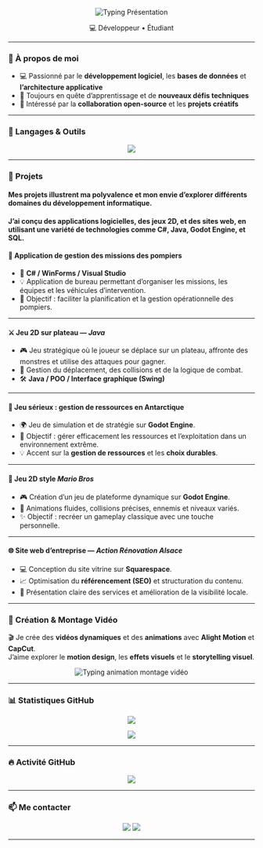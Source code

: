 <p align="center">
  <img src="https://readme-typing-svg.demolab.com?font=Fira+Code&weight=600&size=24&pause=1000&center=true&vCenter=true&width=700&lines=Bonjour,+je+suis+Halil;D%C3%A9veloppeur+informatique" alt="Typing Présentation" />
</p>

<p align="center">
💻 Développeur • Étudiant
</p>

---

### 🧠 À propos de moi

- 💻 Passionné par le **développement logiciel**, les **bases de données** et **l’architecture applicative**  
- 🚀 Toujours en quête d’apprentissage et de **nouveaux défis techniques**  
- 🤝 Intéressé par la **collaboration open-source** et les **projets créatifs**

---

### 🧩 Langages & Outils

<p align="center">
  <img src="https://skillicons.dev/icons?i=cs,python,php,java,html,css,js,mysql,sqlite,git,vscode,visualstudio,godot,linux" />
</p>

---

### 🚀 Projets

#### Mes projets illustrent ma polyvalence et mon envie d’explorer différents domaines du développement informatique.
#### J’ai conçu des applications logicielles, des jeux 2D, et des sites web, en utilisant une variété de technologies comme C#, Java, Godot Engine, et SQL.


#### 🧯 Application de gestion des missions des pompiers
- 🧰 **C# / WinForms / Visual Studio**
- 💡 Application de bureau permettant d’organiser les missions, les équipes et les véhicules d’intervention.  
- 🎯 Objectif : faciliter la planification et la gestion opérationnelle des pompiers.

---

#### ⚔️ Jeu 2D sur plateau — *Java*
- 🎮 Jeu stratégique où le joueur se déplace sur un plateau, affronte des monstres et utilise des attaques pour gagner.  
- 🧠 Gestion du déplacement, des collisions et de la logique de combat.  
- 🛠️ **Java / POO / Interface graphique (Swing)**

---

#### 🧊 Jeu sérieux : gestion de ressources en Antarctique
- 🌍 Jeu de simulation et de stratégie sur **Godot Engine**.  
- 🔧 Objectif : gérer efficacement les ressources et l’exploitation dans un environnement extrême.  
- 💡 Accent sur la **gestion de ressources** et les **choix durables**.

---

#### 🍄 Jeu 2D style *Mario Bros*
- 🎮 Création d’un jeu de plateforme dynamique sur **Godot Engine**.  
- 🏃 Animations fluides, collisions précises, ennemis et niveaux variés.  
- ✨ Objectif : recréer un gameplay classique avec une touche personnelle.

---

#### 🌐 Site web d’entreprise — *Action Rénovation Alsace*
- 💻 Conception du site vitrine sur **Squarespace**.  
- 📈 Optimisation du **référencement (SEO)** et structuration du contenu.  
- 🧱 Présentation claire des services et amélioration de la visibilité locale.

---

### 🎥 Création & Montage Vidéo

🎬 Je crée des **vidéos dynamiques** et des **animations** avec **Alight Motion** et **CapCut**.  
J’aime explorer le **motion design**, les **effets visuels** et le **storytelling visuel**.

<p align="center">
  <img src="https://readme-typing-svg.demolab.com?font=Fira+Code&weight=600&size=20&pause=1000&center=true&vCenter=true&width=700&lines=%F0%9F%8E%AC+Cr%C3%A9ation+de+vid%C3%A9os+dynamiques;%E2%9C%A8+Effets+visuels+et+motion+design;%F0%9F%8E%A8+%C3%89dition+cr%C3%A9ative+sur+Alight+Motion+et+CapCut" alt="Typing animation montage vidéo" />
</p>

---

### 📊 Statistiques GitHub

<p align="center">
  <img src="https://github-readme-stats.vercel.app/api?username=Miterra&show_icons=true&theme=tokyonight&hide_border=true" />
</p>

<p align="center">
  <img src="https://github-readme-stats.vercel.app/api/top-langs/?username=Miterra&layout=compact&theme=tokyonight&hide_border=true" />
</p>

---

### 🔥 Activité GitHub

<p align="center">
  <img src="https://github-readme-streak-stats.herokuapp.com?user=Miterra&theme=tokyonight&hide_border=true" />
</p>

---

### 📫 Me contacter

<p align="center">
  <a href="mailto:halil.ostwald4@gmail.com"><img src="https://img.shields.io/badge/Email-%23EA4335.svg?&style=for-the-badge&logo=gmail&logoColor=white"/></a>
  <a href="https://github.com/Miterra"><img src="https://img.shields.io/badge/GitHub-%23121011.svg?&style=for-the-badge&logo=github&logoColor=white"/></a>
</p>

---

